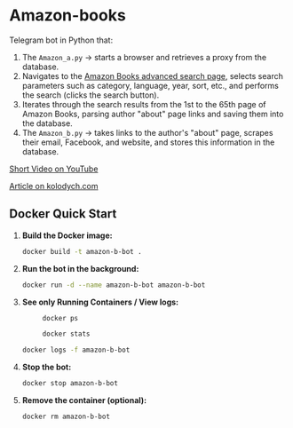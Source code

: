 # Amazon-books

Telegram bot in Python that:

1. The `Amazon_a.py` -> starts a browser and retrieves a proxy from the database.
2. Navigates to the [Amazon Books advanced search page](https://www.amazon.com/advanced-search/books), selects search parameters such as category, language, year, sort, etc., and performs the search (clicks the search button).
3. Iterates through the search results from the 1st to the 65th page of Amazon Books, parsing author "about" page links and saving them into the database.
4. The `Amazon_b.py` -> takes links to the author's "about" page, scrapes their email, Facebook, and website, and stores this information in the database.

[Short Video on YouTube](https://youtube.com/shorts/__l4pE849Tc?si=H3bDM2uwxuvl25Jv)

[Article on kolodych.com](https://kolodych.com/articles/first-telegram-bot.html#Amazon-bot)

## Docker Quick Start

1. **Build the Docker image:**

   ```sh
   docker build -t amazon-b-bot .
   ```

2. **Run the bot in the background:**

   ```sh
   docker run -d --name amazon-b-bot amazon-b-bot
   ```

3. **See only Running Containers / View logs:**

   ```sh
        docker ps
   ```

   ```sh
        docker stats
   ```

   ```sh
   docker logs -f amazon-b-bot
   ```

4. **Stop the bot:**

   ```sh
   docker stop amazon-b-bot
   ```

5. **Remove the container (optional):**
   ```sh
   docker rm amazon-b-bot
   ```
